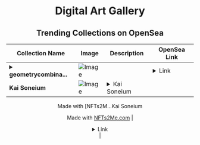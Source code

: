 <div align="center">

# Digital Art Gallery

## Trending Collections on OpenSea

| Collection Name                       | Image                                                                                     | Description                       | OpenSea Link                                                                                          |
|---------------------------------------|-------------------------------------------------------------------------------------------|-----------------------------------|--------------------------------------------------------------------------------------------------------|
| **<details><summary>geometrycombina...</summary>geometrycombination</details>** | ![Image](https://raw.seadn.io/files/3e395c72df63cb3a0b063701b2fe9075.svg?w=200&auto=format) |  | <details><summary>Link</summary>[geometrycombination](https://opensea.io/collection/geometrycombination-5)</details> |
| **Kai Soneium** | ![Image](https://i.seadn.io/s/raw/files/28f6e1125d697db0a31d8781579865d0.webp?w=500&auto=format?w=200&auto=format) | <details><summary>Kai Soneium

Made with [NFTs2M...</summary>Kai Soneium

Made with [NFTs2Me.com](https://nfts2me.com/)</details> | <details><summary>Link</summary>[Kai Soneium](https://opensea.io/collection/kai-soneium)</details> |

</div>